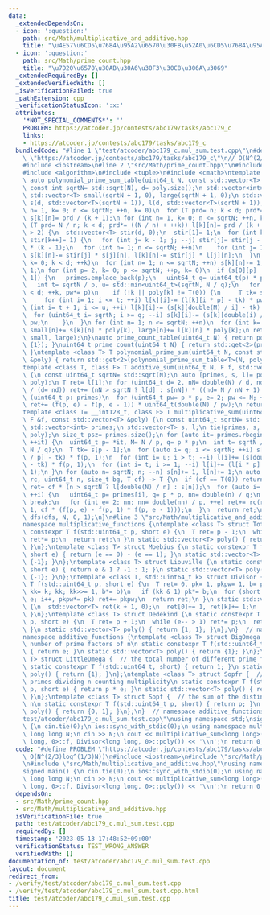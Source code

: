 ```yaml
---
data:
  _extendedDependsOn:
  - icon: ':question:'
    path: src/Math/multiplicative_and_additive.hpp
    title: "\u4E57\u6CD5\u7684\u95A2\u6570\u30FB\u52A0\u6CD5\u7684\u95A2\u6570"
  - icon: ':question:'
    path: src/Math/prime_count.hpp
    title: "\u7D20\u6570\u30AB\u30A6\u30F3\u30C8\u306A\u3069"
  _extendedRequiredBy: []
  _extendedVerifiedWith: []
  _isVerificationFailed: true
  _pathExtension: cpp
  _verificationStatusIcon: ':x:'
  attributes:
    '*NOT_SPECIAL_COMMENTS*': ''
    PROBLEM: https://atcoder.jp/contests/abc179/tasks/abc179_c
    links:
    - https://atcoder.jp/contests/abc179/tasks/abc179_c
  bundledCode: "#line 1 \"test/atcoder/abc179_c.mul_sum.test.cpp\"\n#define PROBLEM\
    \ \"https://atcoder.jp/contests/abc179/tasks/abc179_c\"\n// O(N^(2/3)log^(1/3)N))\n\
    #include <iostream>\n#line 2 \"src/Math/prime_count.hpp\"\n#include <vector>\n\
    #include <algorithm>\n#include <tuple>\n#include <cmath>\ntemplate <class T= __int128_t>\
    \ auto polynomial_prime_sum_table(uint64_t N, const std::vector<T> &poly) {\n\
    \ const int sqrtN= std::sqrt(N), d= poly.size();\n std::vector<int> primes;\n\
    \ std::vector<T> small(sqrtN + 1, 0), large(sqrtN + 1, 0);\n std::vector<std::vector<T>>\
    \ s(d, std::vector<T>(sqrtN + 1)), l(d, std::vector<T>(sqrtN + 1));\n for (int\
    \ n= 1, k= 0; n <= sqrtN; ++n, k= 0)\n  for (T prd= n; k < d; prd*= (n + ++k))\
    \ s[k][n]= prd / (k + 1);\n for (int n= 1, k= 0; n <= sqrtN; ++n, k= 0)\n  for\
    \ (T prd= N / n; k < d; prd*= ((N / n) + ++k)) l[k][n]= prd / (k + 1);\n if (d\
    \ > 2) {\n  std::vector<T> stir(d, 0);\n  stir[1]= 1;\n  for (int k= 2; k < d;\
    \ stir[k++]= 1) {\n   for (int j= k - 1; j; --j) stir[j]= stir[j - 1] + stir[j]\
    \ * (k - 1);\n   for (int n= 1; n <= sqrtN; ++n)\n    for (int j= 1; j < k; ++j)\
    \ s[k][n]-= stir[j] * s[j][n], l[k][n]-= stir[j] * l[j][n];\n  }\n }\n for (int\
    \ k= 0; k < d; ++k)\n  for (int n= 1; n <= sqrtN; ++n) s[k][n]-= 1, l[k][n]-=\
    \ 1;\n for (int p= 2, k= 0; p <= sqrtN; ++p, k= 0)\n  if (s[0][p] != s[0][p -\
    \ 1]) {\n   primes.emplace_back(p);\n   uint64_t q= uint64_t(p) * p, M= N / p;\n\
    \   int t= sqrtN / p, u= std::min<uint64_t>(sqrtN, N / q);\n   for (T pw= 1; k\
    \ < d; ++k, pw*= p)\n    if (!k || poly[k] != T(0)) {\n     T tk= s[k][p - 1];\n\
    \     for (int i= 1; i <= t; ++i) l[k][i]-= (l[k][i * p] - tk) * pw;\n     for\
    \ (int i= t + 1; i <= u; ++i) l[k][i]-= (s[k][double(M) / i] - tk) * pw;\n   \
    \  for (uint64_t i= sqrtN; i >= q; --i) s[k][i]-= (s[k][double(i) / p] - tk) *\
    \ pw;\n    }\n  }\n for (int n= 1; n <= sqrtN; ++n)\n  for (int k= 0; k < d; ++k)\
    \ small[n]+= s[k][n] * poly[k], large[n]+= l[k][n] * poly[k];\n return std::make_tuple(primes,\
    \ small, large);\n}\nauto prime_count_table(uint64_t N) { return polynomial_prime_sum_table<uint64_t>(N,\
    \ {1}); }\nuint64_t prime_count(uint64_t N) { return std::get<2>(prime_count_table(N))[1];\
    \ }\ntemplate <class T> T polynomial_prime_sum(uint64_t N, const std::vector<T>\
    \ &poly) { return std::get<2>(polynomial_prime_sum_table<T>(N, poly))[1]; }\n\
    template <class T, class F> T additive_sum(uint64_t N, F f, std::vector<T> poly)\
    \ {\n const uint64_t sqrtN= std::sqrt(N);\n auto [primes, s, l]= polynomial_prime_sum_table<T>(N,\
    \ poly);\n T ret= l[1];\n for (uint64_t d= 2, nN= double(N) / d, nd; nN; nN= double(N)\
    \ / (d= nd)) ret+= (nN > sqrtN ? l[d] : s[nN]) * ((nd= N / nN + 1) - d);\n for\
    \ (uint64_t p: primes)\n  for (uint64_t pw= p * p, e= 2; pw <= N; ++e, pw*= p)\
    \ ret+= (f(p, e) - f(p, e - 1)) * uint64_t(double(N) / pw);\n return ret;\n}\n\
    template <class T= __int128_t, class F> T multiplicative_sum(uint64_t N, const\
    \ F &f, const std::vector<T> &poly) {\n const uint64_t sqrtN= std::sqrt(N);\n\
    \ std::vector<int> primes;\n std::vector<T> s, l;\n tie(primes, s, l)= polynomial_prime_sum_table<T>(N,\
    \ poly);\n size_t psz= primes.size();\n for (auto it= primes.rbegin(); it != primes.rend();\
    \ ++it) {\n  uint64_t p= *it, M= N / p, q= p * p;\n  int t= sqrtN / p, u= std::min(sqrtN,\
    \ N / q);\n  T tk= s[p - 1];\n  for (auto i= q; i <= sqrtN; ++i) s[i]+= (s[double(i)\
    \ / p] - tk) * f(p, 1);\n  for (int i= u; i > t; --i) l[i]+= (s[double(M) / i]\
    \ - tk) * f(p, 1);\n  for (int i= t; i >= 1; --i) l[i]+= (l[i * p] - tk) * f(p,\
    \ 1);\n }\n for (auto n= sqrtN; n; --n) s[n]+= 1, l[n]+= 1;\n auto dfs= [&](auto\
    \ rc, uint64_t n, size_t bg, T cf) -> T {\n  if (cf == T(0)) return T(0);\n  T\
    \ ret= cf * (n > sqrtN ? l[double(N) / n] : s[n]);\n  for (auto i= bg; i < psz;\
    \ ++i) {\n   uint64_t p= primes[i], q= p * p, nn= double(n) / q;\n   if (!nn)\
    \ break;\n   for (int e= 2; nn; nn= double(nn) / p, ++e) ret+= rc(rc, nn, i +\
    \ 1, cf * (f(p, e) - f(p, 1) * f(p, e - 1)));\n  }\n  return ret;\n };\n return\
    \ dfs(dfs, N, 0, 1);\n}\n#line 3 \"src/Math/multiplicative_and_additive.hpp\"\n\
    namespace multiplicative_functions {\ntemplate <class T> struct Totient {\n static\
    \ constexpr T f(std::uint64_t p, short e) {\n  T ret= p - 1;\n  while (e-- > 1)\
    \ ret*= p;\n  return ret;\n }\n static std::vector<T> poly() { return {-1, 1};\
    \ }\n};\ntemplate <class T> struct Moebius {\n static constexpr T f(std::uint64_t,\
    \ short e) { return (e == 0) - (e == 1); }\n static std::vector<T> poly() { return\
    \ {-1}; }\n};\ntemplate <class T> struct Liouville {\n static constexpr T f(std::uint64_t,\
    \ short e) { return e & 1 ? -1 : 1; }\n static std::vector<T> poly() { return\
    \ {-1}; }\n};\ntemplate <class T, std::uint64_t k> struct Divisor {\n static constexpr\
    \ T f(std::uint64_t p, short e) {\n  T ret= 0, pk= 1, pkpw= 1, b= p;\n  for (std::uint64_t\
    \ kk= k; kk; kk>>= 1, b*= b)\n   if (kk & 1) pk*= b;\n  for (short i= 0; i <=\
    \ e; i++, pkpw*= pk) ret+= pkpw;\n  return ret;\n }\n static std::vector<T> poly()\
    \ {\n  std::vector<T> ret(k + 1, 0);\n  ret[0]+= 1, ret[k]+= 1;\n  return ret;\n\
    \ }\n};\ntemplate <class T> struct Dedekind {\n static constexpr T f(std::uint64_t\
    \ p, short e) {\n  T ret= p + 1;\n  while (e-- > 1) ret*= p;\n  return ret;\n\
    \ }\n static std::vector<T> poly() { return {1, 1}; }\n};\n}  // namespace multiplicative_functions\n\
    namespace additive_functions {\ntemplate <class T> struct BigOmega {  // the total\
    \ number of prime factors of n\n static constexpr T f(std::uint64_t, short e)\
    \ { return e; }\n static std::vector<T> poly() { return {1}; }\n};\ntemplate <class\
    \ T> struct LittleOmega {  // the total number of different prime factors of n\n\
    \ static constexpr T f(std::uint64_t, short) { return 1; }\n static std::vector<T>\
    \ poly() { return {1}; }\n};\ntemplate <class T> struct Sopfr {  // the sum of\
    \ primes dividing n counting multiplicity\n static constexpr T f(std::uint64_t\
    \ p, short e) { return p * e; }\n static std::vector<T> poly() { return {0, 1};\
    \ }\n};\ntemplate <class T> struct Sopf {  // the sum of the distinct primes dividing\
    \ n\n static constexpr T f(std::uint64_t p, short) { return p; }\n static std::vector<T>\
    \ poly() { return {0, 1}; }\n};\n}  // namespace additive_functions\n#line 6 \"\
    test/atcoder/abc179_c.mul_sum.test.cpp\"\nusing namespace std;\nsigned main()\
    \ {\n cin.tie(0);\n ios::sync_with_stdio(0);\n using namespace multiplicative_functions;\n\
    \ long long N;\n cin >> N;\n cout << multiplicative_sum<long long>(N, Divisor<long\
    \ long, 0>::f, Divisor<long long, 0>::poly()) << '\\n';\n return 0;\n}\n"
  code: "#define PROBLEM \"https://atcoder.jp/contests/abc179/tasks/abc179_c\"\n//\
    \ O(N^(2/3)log^(1/3)N))\n#include <iostream>\n#include \"src/Math/prime_count.hpp\"\
    \n#include \"src/Math/multiplicative_and_additive.hpp\"\nusing namespace std;\n\
    signed main() {\n cin.tie(0);\n ios::sync_with_stdio(0);\n using namespace multiplicative_functions;\n\
    \ long long N;\n cin >> N;\n cout << multiplicative_sum<long long>(N, Divisor<long\
    \ long, 0>::f, Divisor<long long, 0>::poly()) << '\\n';\n return 0;\n}"
  dependsOn:
  - src/Math/prime_count.hpp
  - src/Math/multiplicative_and_additive.hpp
  isVerificationFile: true
  path: test/atcoder/abc179_c.mul_sum.test.cpp
  requiredBy: []
  timestamp: '2023-05-13 17:48:52+09:00'
  verificationStatus: TEST_WRONG_ANSWER
  verifiedWith: []
documentation_of: test/atcoder/abc179_c.mul_sum.test.cpp
layout: document
redirect_from:
- /verify/test/atcoder/abc179_c.mul_sum.test.cpp
- /verify/test/atcoder/abc179_c.mul_sum.test.cpp.html
title: test/atcoder/abc179_c.mul_sum.test.cpp
---
```

